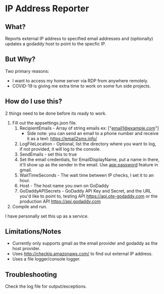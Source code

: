 # IP Address Reporter

## What?

Reports external IP address to specified email addresses and (optionally) updates a godaddy host to point to the specfic IP.

## But Why?

Two primary reasons:
* I want to access my home server via RDP from anywhere remotely.
* COVID-19 is giving me extra time to work on some fun side projects.

## How do I use this?

2 things need to be done before its ready to work.
1. Fill out the appsettings.json file.
    1. RecipientEmails - Array of string emails ex: ["email1@example.com"]
        * Side note: you can send an email to a phone number and receive it as a text: https://email2sms.info/
    2. LogFileLocation - Optional, list the directory where you want to log, if not provided, it will log to the console.
    3. SendEmails - set this to true
    4. Set the email credentials, for EmailDisplayName, put a name in there, it'll show up as the sender in the email. Use [app password](https://support.google.com/accounts/answer/185833?hl=en) feature in gmail.
    5. WaitTimeSeconds - The wait time between IP checks, I set it to an hour.
    6. Host - The host name you own on GoDaddy
    7. GoDaddyAPISecrets - GoDaddy API Key and Secret, and the URL you'd like to point to, testing API https://api.ote-godaddy.com or the production API https://api.godaddy.com
2. Compile and run.

I have personally set this up as a service.

## Limitations/Notes

* Currently only supports gmail as the email provider and godaddy as the host provider.
* Uses http://checkip.amazonaws.com/ to find out external IP address.
* Uses a file logger/console logger.

## Troubleshooting

Check the log file for output/exceptions.